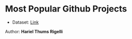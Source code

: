 # Most Popular Github Projects

- Dataset: [Link](https://www.kaggle.com/datasets/thedevastator/domain-analysis-of-5000-most-popular-github-repo)

Author: __Hariel Thums Rigelli__